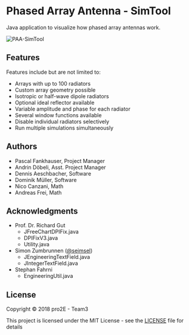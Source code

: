 # Phased Array Antenna - SimTool

Java application to visualize how phased array antennas work.

![PAA-SimTool](https://user-images.githubusercontent.com/30117490/45367154-e4291700-b5e0-11e8-9e89-e89fa7abd73b.png "PAA-SimTool")

## Features

Features include but are not limited to:

* Arrays with up to 100 radiators
* Custom array geometry possible
* Isotropic or half-wave dipole radiators
* Optional ideal reflector available
* Variable amplitude and phase for each radiator
* Several window functions available
* Disable individual radiators selectively
* Run multiple simulations simultaneously

## Authors

* Pascal Fankhauser, Project Manager
* Andrin Döbeli, Asst. Project Manager
* Dennis Aeschbacher, Software
* Dominik Müller, Software
* Nico Canzani, Math
* Andreas Frei, Math

## Acknowledgments

* Prof. Dr. Richard Gut
  * JFreeChartDPIFix.java
  * DPIFixV3.java
  * Utility.java
* Simon Zumbrunnen ([@seimsel](https://github.com/seimsel "Simon Zumbrunnen"))
  * JEngineeringTextField.java
  * JIntegerTextField.java
* Stephan Fahrni
  * EngineeringUtil.java

## License

Copyright &copy; 2018 pro2E - Team3

This project is licensed under the MIT License - see the [LICENSE](LICENSE "LICENSE") file for details
